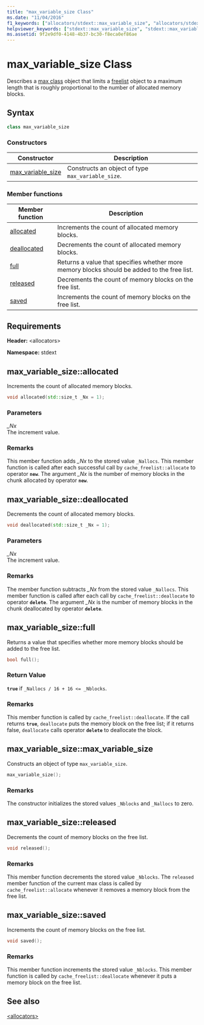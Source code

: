 ```yaml
---
title: "max_variable_size Class"
ms.date: "11/04/2016"
f1_keywords: ["allocators/stdext::max_variable_size", "allocators/stdext::max_variable_size::allocated", "allocators/stdext::max_variable_size::deallocated", "allocators/stdext::max_variable_size::full", "allocators/stdext::max_variable_size::released", "allocators/stdext::max_variable_size::saved"]
helpviewer_keywords: ["stdext::max_variable_size", "stdext::max_variable_size [C++], allocated", "stdext::max_variable_size [C++], deallocated", "stdext::max_variable_size [C++], full", "stdext::max_variable_size [C++], released", "stdext::max_variable_size [C++], saved"]
ms.assetid: 9f2e9df0-4148-4b37-bc30-f8eca0ef86ae
---
```

# max_variable_size Class

Describes a [max class](../standard-library/allocators-header.md) object that limits a [freelist](../standard-library/freelist-class.md) object to a maximum length that is roughly proportional to the number of allocated memory blocks.

## Syntax

```cpp
class max_variable_size
```

### Constructors

|Constructor|Description|
|-|-|
|[max_variable_size](#max_variable_size)|Constructs an object of type `max_variable_size`.|

### Member functions

|Member function|Description|
|-|-|
|[allocated](#allocated)|Increments the count of allocated memory blocks.|
|[deallocated](#deallocated)|Decrements the count of allocated memory blocks.|
|[full](#full)|Returns a value that specifies whether more memory blocks should be added to the free list.|
|[released](#released)|Decrements the count of memory blocks on the free list.|
|[saved](#saved)|Increments the count of memory blocks on the free list.|

## Requirements

**Header:** \<allocators>

**Namespace:** stdext

## <a name="allocated"></a> max_variable_size::allocated

Increments the count of allocated memory blocks.

```cpp
void allocated(std::size_t _Nx = 1);
```

### Parameters

*_Nx*\
The increment value.

### Remarks

This member function adds *_Nx* to the stored value `_Nallocs`. This member function is called after each successful call by `cache_freelist::allocate` to operator **`new`**. The argument *_Nx* is the number of memory blocks in the chunk allocated by operator **`new`**.

## <a name="deallocated"></a> max_variable_size::deallocated

Decrements the count of allocated memory blocks.

```cpp
void deallocated(std::size_t _Nx = 1);
```

### Parameters

*_Nx*\
The increment value.

### Remarks

The member function subtracts *_Nx* from the stored value `_Nallocs`. This member function is called after each call by `cache_freelist::deallocate` to operator **`delete`**. The argument *_Nx* is the number of memory blocks in the chunk deallocated by operator **`delete`**.

## <a name="full"></a> max_variable_size::full

Returns a value that specifies whether more memory blocks should be added to the free list.

```cpp
bool full();
```

### Return Value

**`true`** if `_Nallocs / 16 + 16 <= _Nblocks`.

### Remarks

This member function is called by `cache_freelist::deallocate`. If the call returns **`true`**, `deallocate` puts the memory block on the free list; if it returns false, `deallocate` calls operator **`delete`** to deallocate the block.

## <a name="max_variable_size"></a> max_variable_size::max_variable_size

Constructs an object of type `max_variable_size`.

```cpp
max_variable_size();
```

### Remarks

The constructor initializes the stored values `_Nblocks` and `_Nallocs` to zero.

## <a name="released"></a> max_variable_size::released

Decrements the count of memory blocks on the free list.

```cpp
void released();
```

### Remarks

This member function decrements the stored value `_Nblocks`. The `released` member function of the current max class is called by `cache_freelist::allocate` whenever it removes a memory block from the free list.

## <a name="saved"></a> max_variable_size::saved

Increments the count of memory blocks on the free list.

```cpp
void saved();
```

### Remarks

This member function increments the stored value `_Nblocks`. This member function is called by `cache_freelist::deallocate` whenever it puts a memory block on the free list.

## See also

[\<allocators>](../standard-library/allocators-header.md)
